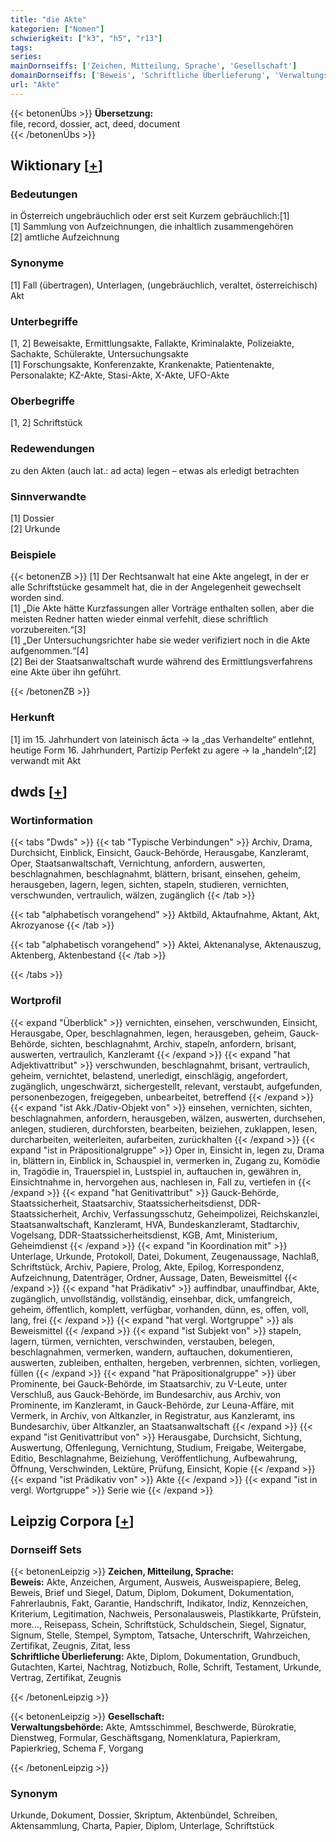 ```yaml
---
title: "die Akte"
kategorien: ["Nomen"]
schwierigkeit: ["k3", "h5", "r13"]
tags:
series:
mainDornseiffs: ['Zeichen, Mitteilung, Sprache', 'Gesellschaft']
domainDornseiffs: ['Beweis', 'Schriftliche Überlieferung', 'Verwaltungsbehörde']
url: "Akte"
---
```


{{< betonenÜbs >}}
**Übersetzung:**  
file, record, dossier, act, deed, document  
{{< /betonenÜbs >}}

## Wiktionary [[+](https://de.wiktionary.org/wiki/Akte)]

### Bedeutungen
in Österreich ungebräuchlich oder erst seit Kurzem gebräuchlich:[1]  
[1] Sammlung von Aufzeichnungen, die inhaltlich zusammengehören  
[2] amtliche Aufzeichnung  

### Synonyme
[1] Fall (übertragen), Unterlagen, (ungebräuchlich, veraltet, österreichisch) Akt  

### Unterbegriffe
[1, 2] Beweisakte, Ermittlungsakte, Fallakte, Kriminalakte, Polizeiakte, Sachakte, Schülerakte, Untersuchungsakte  
[1] Forschungsakte, Konferenzakte, Krankenakte, Patientenakte, Personalakte; KZ-Akte, Stasi-Akte, X-Akte, UFO-Akte  

### Oberbegriffe
[1, 2] Schriftstück  

### Redewendungen
zu den Akten (auch lat.: ad acta) legen – etwas als erledigt betrachten  

### Sinnverwandte
[1] Dossier  
[2] Urkunde  

### Beispiele
{{< betonenZB >}}
[1] Der Rechtsanwalt hat eine Akte angelegt, in der er alle Schriftstücke gesammelt hat, die in der Angelegenheit gewechselt worden sind.  
[1] „Die Akte hätte Kurzfassungen aller Vorträge enthalten sollen, aber die meisten Redner hatten wieder einmal verfehlt, diese schriftlich vorzubereiten.“[3]  
[1] „Der Untersuchungsrichter habe sie weder verifiziert noch in die Akte aufgenommen.“[4]  
[2] Bei der Staatsanwaltschaft wurde während des Ermittlungsverfahrens eine Akte über ihn geführt.  

{{< /betonenZB >}}
### Herkunft
[1] im 15. Jahrhundert von lateinisch ācta → la „das Verhandelte“ entlehnt, heutige Form 16. Jahrhundert, Partizip Perfekt zu agere → la „handeln“;[2] verwandt mit Akt  



## dwds [[+](https://www.dwds.de/wb/Akte)]

### Wortinformation
{{< tabs "Dwds" >}}
{{< tab "Typische Verbindungen" >}}
Archiv, Drama, Durchsicht, Einblick, Einsicht, Gauck-Behörde, Herausgabe, Kanzleramt, Oper, Staatsanwaltschaft, Vernichtung, anfordern, auswerten, beschlagnahmen, beschlagnahmt, blättern, brisant, einsehen, geheim, herausgeben, lagern, legen, sichten, stapeln, studieren, vernichten, verschwunden, vertraulich, wälzen, zugänglich
{{< /tab >}}

{{< tab "alphabetisch vorangehend" >}}
Aktbild, Aktaufnahme, Aktant, Akt, Akrozyanose
{{< /tab >}}

{{< tab "alphabetisch vorangehend" >}}
Aktei, Aktenanalyse, Aktenauszug, Aktenberg, Aktenbestand
{{< /tab >}}

{{< /tabs >}}

### Wortprofil
{{< expand "Überblick" >}} vernichten, einsehen, verschwunden, Einsicht, Herausgabe, Oper, beschlagnahmen, legen, herausgeben, geheim, Gauck-Behörde, sichten, beschlagnahmt, Archiv, stapeln, anfordern, brisant, auswerten, vertraulich, Kanzleramt {{< /expand >}}
{{< expand "hat Adjektivattribut" >}} verschwunden, beschlagnahmt, brisant, vertraulich, geheim, vernichtet, belastend, unerledigt, einschlägig, angefordert, zugänglich, ungeschwärzt, sichergestellt, relevant, verstaubt, aufgefunden, personenbezogen, freigegeben, unbearbeitet, betreffend {{< /expand >}}
{{< expand "ist Akk./Dativ-Objekt von" >}} einsehen, vernichten, sichten, beschlagnahmen, anfordern, herausgeben, wälzen, auswerten, durchsehen, anlegen, studieren, durchforsten, bearbeiten, beiziehen, zuklappen, lesen, durcharbeiten, weiterleiten, aufarbeiten, zurückhalten {{< /expand >}}
{{< expand "ist in Präpositionalgruppe" >}} Oper in, Einsicht in, legen zu, Drama in, blättern in, Einblick in, Schauspiel in, vermerken in, Zugang zu, Komödie in, Tragödie in, Trauerspiel in, Lustspiel in, auftauchen in, gewähren in, Einsichtnahme in, hervorgehen aus, nachlesen in, Fall zu, vertiefen in {{< /expand >}}
{{< expand "hat Genitivattribut" >}} Gauck-Behörde, Staatssicherheit, Staatsarchiv, Staatssicherheitsdienst, DDR-Staatssicherheit, Archiv, Verfassungsschutz, Geheimpolizei, Reichskanzlei, Staatsanwaltschaft, Kanzleramt, HVA, Bundeskanzleramt, Stadtarchiv, Vogelsang, DDR-Staatssicherheitsdienst, KGB, Amt, Ministerium, Geheimdienst {{< /expand >}}
{{< expand "in Koordination mit" >}} Unterlage, Urkunde, Protokoll, Datei, Dokument, Zeugenaussage, Nachlaß, Schriftstück, Archiv, Papiere, Prolog, Akte, Epilog, Korrespondenz, Aufzeichnung, Datenträger, Ordner, Aussage, Daten, Beweismittel {{< /expand >}}
{{< expand "hat Prädikativ" >}} auffindbar, unauffindbar, Akte, zugänglich, unvollständig, vollständig, einsehbar, dick, umfangreich, geheim, öffentlich, komplett, verfügbar, vorhanden, dünn, es, offen, voll, lang, frei {{< /expand >}}
{{< expand "hat vergl. Wortgruppe" >}} als Beweismittel {{< /expand >}}
{{< expand "ist Subjekt von" >}} stapeln, lagern, türmen, vernichten, verschwinden, verstauben, belegen, beschlagnahmen, vermerken, wandern, auftauchen, dokumentieren, auswerten, zubleiben, enthalten, hergeben, verbrennen, sichten, vorliegen, füllen {{< /expand >}}
{{< expand "hat Präpositionalgruppe" >}} über Prominente, bei Gauck-Behörde, im Staatsarchiv, zu V-Leute, unter Verschluß, aus Gauck-Behörde, im Bundesarchiv, aus Archiv, von Prominente, im Kanzleramt, in Gauck-Behörde, zur Leuna-Affäre, mit Vermerk, in Archiv, von Altkanzler, in Registratur, aus Kanzleramt, ins Bundesarchiv, über Altkanzler, an Staatsanwaltschaft {{< /expand >}}
{{< expand "ist Genitivattribut von" >}} Herausgabe, Durchsicht, Sichtung, Auswertung, Offenlegung, Vernichtung, Studium, Freigabe, Weitergabe, Editio, Beschlagnahme, Beiziehung, Veröffentlichung, Aufbewahrung, Öffnung, Verschwinden, Lektüre, Prüfung, Einsicht, Kopie {{< /expand >}}
{{< expand "ist Prädikativ von" >}} Akte {{< /expand >}}
{{< expand "ist in vergl. Wortgruppe" >}} Serie wie {{< /expand >}}

## Leipzig Corpora [[+](https://corpora.uni-leipzig.de/en/res?word=Akte&corpusId=deu_newscrawl-public_2018)]

### Dornseiff Sets
{{< betonenLeipzig >}}
**Zeichen, Mitteilung, Sprache:**  
**Beweis:** Akte, Anzeichen, Argument, Ausweis, Ausweispapiere, Beleg, Beweis, Brief und Siegel, Datum, Diplom, Dokument, Dokumentation, Fahrerlaubnis, Fakt, Garantie, Handschrift, Indikator, Indiz, Kennzeichen, Kriterium, Legitimation, Nachweis, Personalausweis, Plastikkarte, Prüfstein, more..., Reisepass, Schein, Schriftstück, Schuldschein, Siegel, Signatur, Signum, Stelle, Stempel, Symptom, Tatsache, Unterschrift, Wahrzeichen, Zertifikat, Zeugnis, Zitat, less  
**Schriftliche Überlieferung:** Akte, Diplom, Dokumentation, Grundbuch, Gutachten, Kartei, Nachtrag, Notizbuch, Rolle, Schrift, Testament, Urkunde, Vertrag, Zertifikat, Zeugnis  

{{< /betonenLeipzig >}}


{{< betonenLeipzig >}}
**Gesellschaft:**  
**Verwaltungsbehörde:** Akte, Amtsschimmel, Beschwerde, Bürokratie, Dienstweg, Formular, Geschäftsgang, Nomenklatura, Papierkram, Papierkrieg, Schema F, Vorgang  

{{< /betonenLeipzig >}}

### Synonym
Urkunde, Dokument, Dossier, Skriptum, Aktenbündel, Schreiben, Aktensammlung, Charta, Papier, Diplom, Unterlage, Schriftstück

